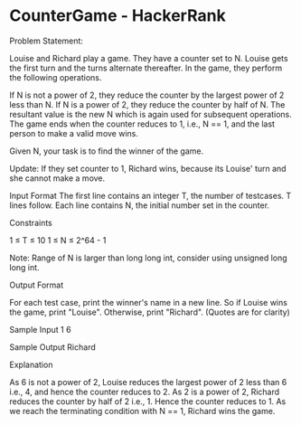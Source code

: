 CounterGame - HackerRank
=====================
Problem Statement:

Louise and Richard play a game. They have a counter set to N. Louise gets the first turn and the turns alternate thereafter. In the game, they perform the following operations.

If N is not a power of 2, they reduce the counter by the largest power of 2 less than N.
If N is a power of 2, they reduce the counter by half of N.
The resultant value is the new N which is again used for subsequent operations.
The game ends when the counter reduces to 1, i.e., N == 1, and the last person to make a valid move wins.

Given N, your task is to find the winner of the game.

Update: If they set counter to 1, Richard wins, because its Louise' turn and she cannot make a move.

Input Format 
The first line contains an integer T, the number of testcases. 
T lines follow. Each line contains N, the initial number set in the counter.

Constraints

1 ≤ T ≤ 10 
1 ≤ N ≤ 2^64 - 1

Note: Range of N is larger than long long int, consider using unsigned long long int.

Output Format

For each test case, print the winner's name in a new line. So if Louise wins the game, print "Louise". Otherwise, print "Richard". (Quotes are for clarity)

Sample Input
1
6

Sample Output
Richard

Explanation

As 6 is not a power of 2, Louise reduces the largest power of 2 less than 6 i.e., 4, and hence the counter reduces to 2.
As 2 is a power of 2, Richard reduces the counter by half of 2 i.e., 1. Hence the counter reduces to 1.
As we reach the terminating condition with N == 1, Richard wins the game.
